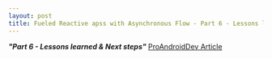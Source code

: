 ```yaml
---
layout: post
title: Fueled Reactive apss with Asynchronous Flow - Part 6 - Lessons learned...
---
```

***"Part 6 - Lessons learned & Next steps"*** [ProAndroidDev Article](https://proandroiddev.com/fueled-reactive-apps-with-asynchronous-flow-part-6-lessons-learned-next-steps-59d853dc4b97)